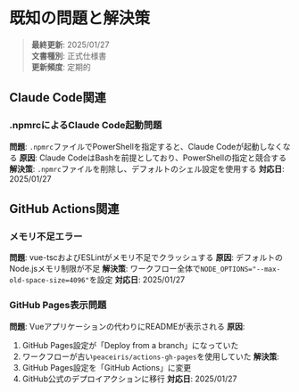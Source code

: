 # 既知の問題と解決策

> **最終更新**: 2025/01/27  
> **文書種別**: 正式仕様書  
> **更新頻度**: 定期的

## Claude Code関連

### .npmrcによるClaude Code起動問題
**問題**: `.npmrc`ファイルでPowerShellを指定すると、Claude Codeが起動しなくなる
**原因**: Claude CodeはBashを前提としており、PowerShellの指定と競合する
**解決策**: `.npmrc`ファイルを削除し、デフォルトのシェル設定を使用する
**対応日**: 2025/01/27

## GitHub Actions関連

### メモリ不足エラー
**問題**: vue-tscおよびESLintがメモリ不足でクラッシュする
**原因**: デフォルトのNode.jsメモリ制限が不足
**解決策**: ワークフロー全体で`NODE_OPTIONS="--max-old-space-size=4096"`を設定
**対応日**: 2025/01/27

### GitHub Pages表示問題
**問題**: Vueアプリケーションの代わりにREADMEが表示される
**原因**: 
1. GitHub Pages設定が「Deploy from a branch」になっていた
2. ワークフローが古い`peaceiris/actions-gh-pages`を使用していた
**解決策**: 
1. GitHub Pages設定を「GitHub Actions」に変更
2. GitHub公式のデプロイアクションに移行
**対応日**: 2025/01/27